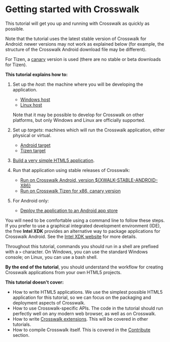 # Getting started with Crosswalk

This tutorial will get you up and running with Crosswalk as quickly as possible.

Note that the tutorial uses the latest stable version of Crosswalk for Android: newer versions may not work as explained below (for example, the structure of the Crosswalk Android download file may be different).

For Tizen, a [canary](#documentation/downloads/Release-channels) version is used (there are no stable or beta downloads for Tizen).

**This tutorial explains how to:**

1.  Set up the *host*: the machine where you will be developing the application.
    *   [Windows host](#documentation/getting_started/Windows_host_setup)
    *   [Linux host](#documentation/getting_started/Linux_host_setup)

    Note that it may be possible to develop for Crosswalk on other platforms, but only Windows and Linux are officially supported.
2.  Set up *targets*: machines which will run the Crosswalk application, either physical or virtual.
    * [Android target](#documentation/getting_started/android_target_setup)
    * [Tizen target](#documentation/getting_started/tizen_target_setup)
3.  [Build a very simple HTML5 application](#documentation/getting_started/build_an_application).
4.  Run that application using stable releases of Crosswalk:
    *   [Run on Crosswalk Android, version ${XWALK-STABLE-ANDROID-X86}](#documentation/getting_started/run_on_android)
    *   [Run on Crosswalk Tizen for x86, canary version](#documentation/getting_started/run_on_tizen)
5.  For Android only:
    *   [Deploy the application to an Android app store](#documentation/getting_started/deploy_to_android_store)

You will need to be comfortable using a command line to follow these steps. If you prefer to use a graphical integrated development environment (IDE), the free **Intel XDK** provides an alternative way to package applications for Crosswalk Android. See the [Intel XDK website](http://xdk-software.intel.com/) for more details.

Throughout this tutorial, commands you should run in a shell are prefixed with a `>` character. On Windows, you can use the standard Windows console; on Linux, you can use a bash shell.

**By the end of the tutorial**, you should understand the workflow for creating Crosswalk applications from your own HTML5 projects.

**This tutorial doesn't cover:**

*   How to write HTML5 applications. We use the simplest possible HTML5 application for this tutorial, so we can focus on the packaging and deployment aspects of Crosswalk.
*   How to use Crosswalk-specific APIs. The code in the tutorial should run perfectly well on any modern web browser, as well as on Crosswalk.
*   How to write [Crosswalk extensions](#wiki/Crosswalk-Extensions). This will be covered in other tutorials.
*   How to compile Crosswalk itself. This is covered in the [Contribute](#contribute) section.

